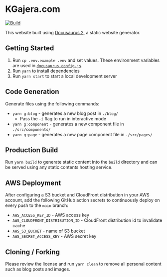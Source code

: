 # KGajera.com

[![Build](https://github.com/kgajera/blog/actions/workflows/build.yml/badge.svg)](https://github.com/kgajera/blog/actions/workflows/build.yml)

This website built using [Docusaurus 2](https://docusaurus.io/), a static website generator.

## Getting Started

1. Run `cp .env.example .env` and set values. These environment variables are used in [`docusaurus.config.js`](/docusaurus.config.js).
1. Run `yarn` to install dependencies
1. Run `yarn start` to start a local development server

## Code Generation

Generate files using the following commands:

- `yarn g:blog` - generates a new blog post in `./blog/`
  - Pass the `-i` flag to run in interactive mode
- `yarn g:component` - generates a new component file in `./src/components/`
- `yarn g:page` - generates a new page component file in `./src/pages/`

## Production Build

Run `yarn build` to generate static content into the `build` directory and can be served using any static contents hosting service.

## AWS Deployment

After configuring a S3 bucket and CloudFront distribution in your AWS account, add the following GitHub action secrets to continuously deploy on every push to the `main` branch:

- `AWS_ACCESS_KEY_ID` - AWS access key
- `AWS_CLOUDFRONT_DISTRIBUTION_ID` - CloudFront distribution id to invalidate cache
- `AWS_S3_BUCKET` - name of S3 bucket
- `AWS_SECRET_ACCESS_KEY` - AWS secret key

## Cloning / Forking

Please review the license and run `yarn clean` to remove all personal content such as blog posts and images.
